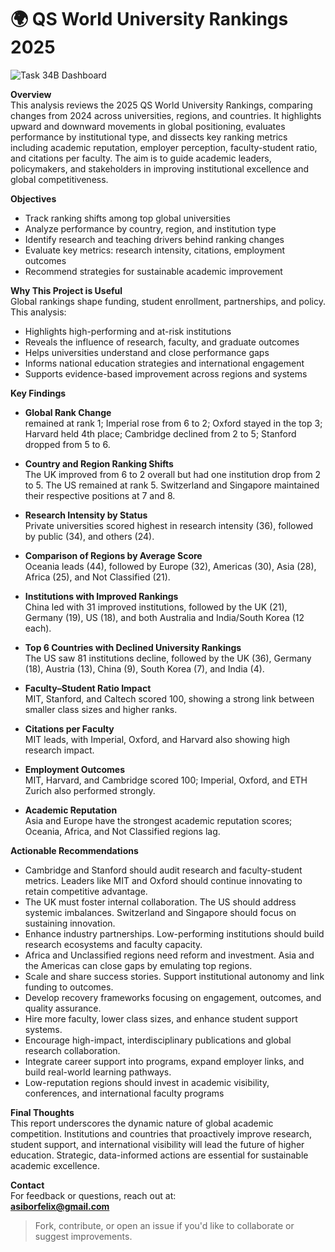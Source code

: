 # 🌍 QS World University Rankings 2025

![Task 34B Dashboard](https://github.com/user-attachments/assets/4c5f8b40-2ff3-48e7-96fd-cf1ee468dbc6)

 **Overview**  
This analysis reviews the 2025 QS World University Rankings, comparing changes from 2024 across universities, regions, and countries. It highlights upward and downward movements in global positioning, evaluates performance by institutional type, and dissects key ranking metrics including academic reputation, employer perception, faculty-student ratio, and citations per faculty. The aim is to guide academic leaders, policymakers, and stakeholders in improving institutional excellence and global competitiveness.


 **Objectives**  
- Track ranking shifts among top global universities  
- Analyze performance by country, region, and institution type  
- Identify research and teaching drivers behind ranking changes  
- Evaluate key metrics: research intensity, citations, employment outcomes  
- Recommend strategies for sustainable academic improvement  



 **Why This Project is Useful**  
Global rankings shape funding, student enrollment, partnerships, and policy. This analysis:
- Highlights high-performing and at-risk institutions  
- Reveals the influence of research, faculty, and graduate outcomes  
- Helps universities understand and close performance gaps  
- Informs national education strategies and international engagement  
- Supports evidence-based improvement across regions and systems  


 **Key Findings**

- **Global Rank Change**  
 remained at rank 1; Imperial rose from 6 to 2; Oxford stayed in the top 3; Harvard held 4th place; Cambridge declined from 2 to 5; Stanford dropped from 5 to 6.

- **Country and Region Ranking Shifts**  
The UK improved from 6 to 2 overall but had one institution drop from 2 to 5. The US remained at rank 5. Switzerland and Singapore maintained their respective positions at 7 and 8. 


- **Research Intensity by Status**  
Private universities scored highest in research intensity (36), followed by public (34), and others (24).

- **Comparison of Regions by Average Score**  
Oceania leads (44), followed by Europe (32), Americas (30), Asia (28), Africa (25), and Not Classified (21).


- **Institutions with Improved Rankings**  
China led with 31 improved institutions, followed by the UK (21), Germany (19), US (18), and both Australia and India/South Korea (12 each).

- **Top 6 Countries with Declined University Rankings**  
The US saw 81 institutions decline, followed by the UK (36), Germany (18), Austria (13), China (9), South Korea (7), and India (4). 


- **Faculty–Student Ratio Impact**  
MIT, Stanford, and Caltech scored 100, showing a strong link between smaller class sizes and higher ranks.

- **Citations per Faculty**  
MIT leads, with Imperial, Oxford, and Harvard also showing high research impact.

- **Employment Outcomes**  
MIT, Harvard, and Cambridge scored 100; Imperial, Oxford, and ETH Zurich also performed strongly.


- **Academic Reputation**  
Asia and Europe have the strongest academic reputation scores; Oceania, Africa, and Not Classified regions lag.


**Actionable Recommendations**  
- Cambridge and Stanford should audit research and faculty-student metrics. Leaders like MIT and Oxford should continue innovating to retain competitive advantage.
- The UK must foster internal collaboration. The US should address systemic imbalances. Switzerland and Singapore should focus on sustaining innovation.
- Enhance industry partnerships. Low-performing institutions should build research ecosystems and faculty capacity.
- Africa and Unclassified regions need reform and investment. Asia and the Americas can close gaps by emulating top regions.
- Scale and share success stories. Support institutional autonomy and link funding to outcomes.  
- Develop recovery frameworks focusing on engagement, outcomes, and quality assurance.
- Hire more faculty, lower class sizes, and enhance student support systems.
- Encourage high-impact, interdisciplinary publications and global research collaboration.
- Integrate career support into programs, expand employer links, and build real-world learning pathways.
- Low-reputation regions should invest in academic visibility, conferences, and international faculty programs


**Final Thoughts**  
This report underscores the dynamic nature of global academic competition. Institutions and countries that proactively improve research, student support, and international visibility will lead the future of higher education. Strategic, data-informed actions are essential for sustainable academic excellence.


**Contact**  
For feedback or questions, reach out at:  
 **asiborfelix@gmail.com**  

> Fork, contribute, or open an issue if you'd like to collaborate or suggest improvements.
